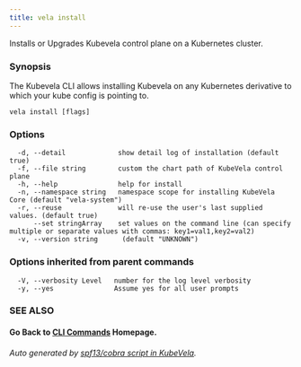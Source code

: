 ```yaml
---
title: vela install
---
```


Installs or Upgrades Kubevela control plane on a Kubernetes cluster.

### Synopsis

The Kubevela CLI allows installing Kubevela on any Kubernetes derivative to which your kube config is pointing to.

```
vela install [flags]
```

### Options

```
  -d, --detail             show detail log of installation (default true)
  -f, --file string        custom the chart path of KubeVela control plane
  -h, --help               help for install
  -n, --namespace string   namespace scope for installing KubeVela Core (default "vela-system")
  -r, --reuse              will re-use the user's last supplied values. (default true)
      --set stringArray    set values on the command line (can specify multiple or separate values with commas: key1=val1,key2=val2)
  -v, --version string      (default "UNKNOWN")
```

### Options inherited from parent commands

```
  -V, --verbosity Level   number for the log level verbosity
  -y, --yes               Assume yes for all user prompts
```

### SEE ALSO



#### Go Back to [CLI Commands](vela.md) Homepage.


###### Auto generated by [spf13/cobra script in KubeVela](https://github.com/kubevela/kubevela/tree/master/hack/docgen).
